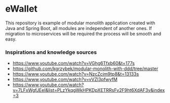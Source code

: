 # eWallet

This repository is example of modular monolith application created with Java and Spring Boot, all modules are
independent of
another ones. If migration to microservices will be required the process will be smooth and easy.

### Inspirations and knowledge sources

- https://www.youtube.com/watch?v=VGhg6Tfxb60&t=177s
- https://github.com/kgrzybek/modular-monolith-with-ddd/tree/master
- https://www.youtube.com/watch?v=NzcZcim9tp8&t=13133s
- https://www.youtube.com/watch?v=vVZl3pfwyfM
- https://www.youtube.com/watch?v=7LFxWgfJEeI&list=PLzYkqgWkHPKDpXETRRsFv2F9ht6XdAF3v&index=3